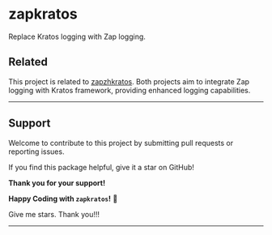 # zapkratos
Replace Kratos logging with Zap logging.

## Related

This project is related to [zapzhkratos](https://github.com/orzkratos/zapzhkratos). Both projects aim to integrate Zap logging with Kratos framework, providing enhanced logging capabilities.

---

## Support

Welcome to contribute to this project by submitting pull requests or reporting issues.

If you find this package helpful, give it a star on GitHub!

**Thank you for your support!**

**Happy Coding with `zapkratos`!** 🎉

Give me stars. Thank you!!!

---
